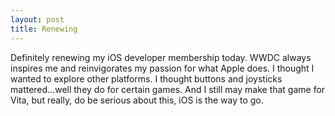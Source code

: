 ```yaml
---
layout: post
title: Renewing
---
```

<p>Definitely renewing my iOS developer membership today. WWDC always inspires me and reinvigorates my passion for what Apple does. I thought I wanted to explore other platforms. I thought buttons and joysticks mattered&#8230;well they do for certain games. And I still may make that game for Vita, but really, do be serious about this, iOS is the way to go.</p>
